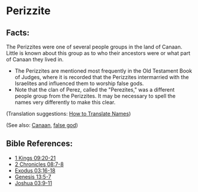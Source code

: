 # Perizzite #

## Facts: ##

​The Perizzites were one of several people groups in the land of Canaan. Little is known about this group as to who their ancestors were or what part of Canaan they lived in.

* The Perizzites are mentioned most frequently in the Old Testament Book of Judges, where it is recorded that the Perizzites intermarried with the Israelites and influenced them to worship false gods.
* Note that the clan of Perez, called the "Perezites," was a different people group from the Perizzites. It may be necessary to spell the names very differently to make this clear.

(Translation suggestions: [How to Translate Names](en/ta-vol1/translate/man/translate-names))

(See also: [Canaan](../other/canaan.md), [false god](../kt/falsegod.md))

## Bible References: ##

* [1 Kings 09:20-21](en/tn/1ki/help/09/20)
* [2 Chronicles 08:7-8](en/tn/2ch/help/08/07)
* [Exodus 03:16-18](en/tn/exo/help/03/16)
* [Genesis 13:5-7](en/tn/gen/help/13/05)
* [Joshua 03:9-11](en/tn/jos/help/03/09)